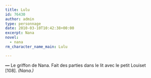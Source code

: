 ```yaml
---
title: Lulu
id: 76430
author: admin
type: personnage
date: 2010-03-10T10:42:38+00:00
excerpt: Nana
novel:
  - nana
rm_character_name_main: Lulu

---
```

**—** Le griffon de Nana. Fait des parties dans le lit avec le petit Louiset [108]. _(Nana.)_